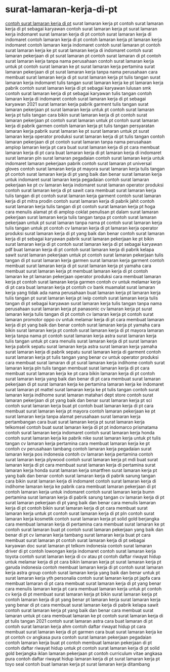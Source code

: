 # surat-lamaran-kerja-di-pt
[contoh surat lamaran kerja di pt](https://contoh-surat-lamaran-pekerjaan.github.io/)
surat lamaran kerja pt
contoh surat lamaran kerja di pt sebagai karyawan
contoh surat lamaran kerja pt
surat lamaran kerja indomaret
surat lamaran kerja di pt
contoh surat lamaran kerja di indomaret
contoh lamaran kerja di pt
contoh lamaran kerja pt
lamaran kerja indomaret
contoh lamaran kerja indomaret
contoh surat lamaran pt
contoh surat lamaran kerja ke pt
surat lamaran kerja di indomaret
contoh surat lamaran pekerjaan di pt
surat lamaran pt
contoh surat lamaran di pt
contoh surat lamaran kerja tanpa nama perusahaan
contoh surat lamaran kerja untuk pt
contoh surat lamaran ke pt
surat lamaran kerja pertamina
surat lamaran pekerjaan di pt
surat lamaran kerja tanpa nama perusahaan
cara membuat surat lamaran kerja di pt
surat lamaran kerja pt tulis tangan
surat lamaran kerja indomaret tulis tangan
surat lamaran kerja ke pt
lamaran kerja pabrik
contoh surat lamaran kerja di pt sebagai karyawan lulusan smk
contoh surat lamaran kerja di pt sebagai karyawan tulis tangan
contoh lamaran kerja di indomaret
contoh surat lamaran kerja di pt sebagai karyawan 2021
surat lamaran kerja pabrik garment tulis tangan
surat lamaran pekerjaan pt
surat lamaran kerja untuk pt
contoh surat lamaran kerja pt tulis tangan
cara bikin surat lamaran kerja di pt
contoh surat lamaran pekerjaan pt
contoh surat lamaran untuk pt
contoh surat lamaran kerja di pabrik garmen
contoh lamaran kerja pt tulis tangan
persyaratan lamaran kerja pabrik
surat lamaran ke pt
surat lamaran untuk pt
surat lamaran kerja operator produksi
surat lamaran kerja di pt tulis tangan
contoh lamaran pekerjaan di pt
contoh surat lamaran tanpa nama perusahaan
amplop lamaran kerja pt
cara buat surat lamaran kerja di pt
cara membuat lamaran kerja di pt
cara buat lamaran kerja di pt
lamaran kerja di indomaret
surat lamaran pln
surat lamaran pegadaian
contoh surat lamaran kerja untuk indomaret
lamaran pekerjaan pabrik
contoh surat lamaran pt universal gloves
contoh surat lamaran kerja pt mayora
surat lamaran kerja tulis tangan pt
contoh surat lamaran kerja di pt yang baik dan benar
surat lamaran kerja untuk indomaret
surat lamaran kerja pegadaian
contoh surat lamaran pekerjaan ke pt
cv lamaran kerja indomaret
surat lamaran operator produksi
contoh surat lamaran kerja di pt sawit
cara membuat surat lamaran kerja tulis tangan di pt
contoh surat lamaran kerja garment
contoh surat lamaran kerja di pt mitra prodin
contoh surat lamaran kerja di pabrik jahit
contoh surat lamaran kerja tulis tangan di pt
contoh surat lamaran kerja pt hoga
cara menulis alamat pt di amplop coklat
penulisan pt dalam surat lamaran pekerjaan
surat lamaran kerja tulis tangan tanpa pt
contoh surat lamaran pekerjaan untuk pt
surat lamaran tanpa nama pt
contoh surat lamaran kerja tulis tangan untuk pt
contoh cv lamaran kerja di pt
lamaran kerja operator produksi
surat lamaran kerja di pt yang baik dan benar
contoh surat lamaran kerja di pt sebagai karyawan pabrik
surat lamaran pekerjaan ke pt
bikin surat lamaran kerja di pt
contoh surat lamaran kerja di pt sebagai karyawan pdf
buat lamaran kerja di pt
contoh surat lamaran kerja di pabrik kelapa sawit
surat lamaran pekerjaan untuk pt
contoh surat lamaran pekerjaan tulis tangan di pt
surat lamaran kerja garmen
surat lamaran kerja garment
contoh membuat surat lamaran kerja di pt
surat lamaran kerja pt yamaha
cara membuat surat lamaran kerja pt
membuat lamaran kerja di pt
contoh lamaran ke pt
lamaran pekerjaan operator produksi
cara membuat lamaran kerja pt
contoh surat lamaran kerja garmen
contoh cv untuk melamar kerja di pt
cara buat lamaran kerja pt
contoh cv bank muamalat
surat lamaran kerja yang tidak ada nama perusahaan
buat lamaran kerja pt
lamaran kerja tulis tangan pt
surat lamaran kerja pt iwip
contoh surat lamaran kerja tulis tangan di pt sebagai karyawan
surat lamaran kerja tulis tangan tanpa nama perusahaan
surat lamaran kerja pt panasonic
cv lamaran kerja pt
surat lamaran kerja tulis tangan di pt
contoh cv lamaran kerja pt
contoh surat lamaran promotor oppo
cv untuk melamar kerja di pt
cara membuat lamaran kerja di pt yang baik dan benar
contoh surat lamaran kerja pt yamaha
cara bikin surat lamaran kerja pt
contoh surat lamaran kerja di pt mayora
lamaran kerja tanpa nama pt
contoh surat lamaran kerja astra
surat lamaran kerja tulis tangan untuk pt
cara menulis surat lamaran kerja di pt
surat lamaran kerja pabrik sepatu
surat lamaran kerja astra
surat lamaran kerja yamaha
surat lamaran kerja di pabrik sepatu
surat lamaran kerja di garment
contoh surat lamaran kerja pt tulis tangan yang benar
cv untuk operator produksi
cara membuat surat lamaran di pt
surat lamaran kerja indihome
contoh surat lamaran kerja pln tulis tangan
membuat surat lamaran kerja di pt
cara membuat surat lamaran kerja ke pt
cara bikin lamaran kerja di pt
contoh surat lamaran kerja yang baik dan benar di pt
cara membuat surat lamaran pekerjaan di pt
surat lamaran kerja ke pertamina
lamaran kerja ke indomaret
surat lamaran pt mattel
surat lamaran kerja ke pt tulis tangan
contoh surat lamaran kerja indihome
surat lamaran matahari dept store
contoh surat lamaran pekerjaan di pt yang baik dan benar
surat lamaran kerja pt sci
contoh surat lamaran kerja buat pt
contoh buat lamaran kerja di pt
cara membuat surat lamaran kerja pt mayora
contoh lamaran pekerjaan ke pt
surat lamaran kerja tanpa alamat perusahaan
surat lamaran kerja pertambangan
cara buat surat lamaran kerja pt
surat lamaran kerja telkomsel
contoh buat surat lamaran kerja di pt
pt indomarco prismatama contoh surat lamaran kerja indomaret
contoh surat lamaran kerja honda
contoh surat lamaran kerja ke pabrik nike
surat lamaran kerja untuk pt tulis tangan
cv lamaran kerja pertamina
cara membuat lamaran kerja ke pt
contoh cv perusahaan tambang
contoh lamaran kerja pegadaian
surat lamaran kerja pos indonesia
contoh cv lamaran kerja pertamina
contoh surat lamaran kerja plywood
contoh surat lamaran kerja pt mdi
buat surat lamaran kerja di pt
cara membuat surat lamaran kerja di pertamina
surat lamaran kerja honda
surat lamaran kerja smartfren
surat lamaran kerja pt yang baik dan benar
contoh surat lamaran kerja di pabrik sarung tangan
cara bikin surat lamaran kerja di indomaret
contoh surat lamaran kerja di indihome
lamaran kerja ke pabrik
cara membuat lamaran pekerjaan di pt
contoh lamaran kerja untuk indomaret
contoh surat lamaran kerja bumn pertamina
surat lamaran kerja di pabrik sarung tangan
cv lamaran kerja di pt
surat lamaran pekerjaan di pt yang baik dan benar
cara menulis lamaran kerja di pt
contoh bikin surat lamaran kerja di pt
cara membuat surat lamaran kerja untuk pt
contoh surat lamaran kerja di pt pln
contoh surat lamaran kerja kosmetik
contoh surat lamaran kerja pt solid gold berjangka
cara membuat lamaran kerja di pertamina
cara membuat surat lamaran ke pt
contoh surat lamaran buat pt
contoh surat lamaran pekerjaan yang baik dan benar di pt
cv lamaran kerja tambang
surat lamaran kerja buat pt
cara membuat surat lamaran pt
contoh surat lamaran kerja di pt sebagai karyawan doc
surat lamaran pt telkom indonesia
contoh surat lamaran driver di pt
contoh lowongan kerja indomaret
contoh surat lamaran kerja toyota
contoh surat lamaran kerja di cv atau pt
contoh daftar riwayat hidup untuk melamar kerja di pt
cara bikin lamaran kerja pt
surat lamaran kerja pt garuda indonesia
contoh membuat lamaran kerja di pt
contoh surat lamaran kerja astra group
contoh surat lamaran kerja yang baik dan benar untuk pt
surat lamaran kerja yth personalia
contoh surat lamaran kerja pt japfa
cara membuat lamaran di pt
cara membuat surat lamaran kerja di pt yang benar
cara menulis lamaran kerja pt
cara membuat lamaran kerja untuk pt
contoh cv kerja di pt
membuat surat lamaran kerja pt
bikin surat lamaran kerja pt
contoh lamaran kerja di pt yang benar
pt lamaran kerja
surat lamaran kerja yang benar di pt
cara membuat surat lamaran kerja di pabrik kelapa sawit
contoh surat lamaran kerja pt yang baik dan benar
cara membuat surat lamaran untuk pt
cara membuat lamaran ke pt
contoh surat lamaran kerja di pt tulis tangan 2021
contoh surat lamaran astra
cara buat lamaran di pt
contoh surat lamaran kerja ahm
contoh daftar riwayat hidup pt
cara membuat surat lamaran kerja di pt garmen
cara buat surat lamaran kerja ke pt
contoh cv angkasa pura
contoh surat lamaran pekerjaan pegadaian
contoh lamaran kerja buat pt
contoh membuat lamaran pekerjaan di pt
contoh daftar riwayat hidup untuk pt
contoh surat lamaran kerja di pt solid gold berjangka
iklan lamaran pekerjaan pt
contoh curriculum vitae angkasa pura
contoh daftar riwayat hidup lamaran kerja di pt
surat lamaran kerja pt toyo seal
contoh buat lamaran kerja pt
surat lamaran kerja ditambang
